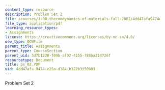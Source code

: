 ```yaml
---
content_type: resource
description: Problem Set 2
file: /courses/3-00-thermodynamics-of-materials-fall-2002/4dd47afa9474e29ad184b122b3f50083_ps_02.PDF
file_type: application/pdf
learning_resource_types:
- Assignments
license: https://creativecommons.org/licenses/by-nc-sa/4.0/
ocw_type: OCWFile
parent_title: Assignments
parent_type: CourseSection
parent_uid: 5d7b1220-f09b-af92-4155-788ba214726f
resourcetype: Document
title: ps_02.PDF
uid: 4dd47afa-9474-e29a-d184-b122b3f50083
---
```

Problem Set 2